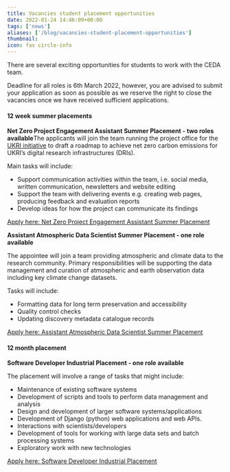 ```yaml
---
title: Vacancies student placement opportunities
date: 2022-01-24 14:46:09+00:00
tags: ['news']
aliases: ['/blog/vacancies-student-placement-opportunities']
thumbnail: 
icon: fas circle-info
---
```


There are several exciting opportunities for students to work with the CEDA team. 


Deadline for all roles is 6th March 2022, however, you are advised to submit your application as soon as possible as we reserve the right to close the vacancies once we have received sufficient applications.  


#### 12 week summer placements


**Net Zero Project Engagement Assistant Summer Placement - two roles available**The applicants will join the team running the project office for the [UKRI initiative](https://net-zero-dri.ceda.ac.uk/) to draft a roadmap to achieve net zero carbon emissions for UKRI’s digital research infrastructures (DRIs).  


Main tasks will include: 


* Support communication activities within the team, i.e. social media, written communication, newsletters and website editing
* Support the team with delivering events e.g. creating web pages, producing feedback and evaluation reports
* Develop ideas for how the project can communicate its findings


[Apply here: Net Zero Project Engagement Assistant Summer Placement](https://www.careersportal.co.uk/UKRI-careers/jobs/net-zero-project-engagement-assistant-summer-placement-1596)


**Assistant Atmospheric Data Scientist Summer Placement - one role available**


The appointee will join a team providing atmospheric and climate data to the research community. Primary responsibilities will be supporting the data management and curation of atmospheric and earth observation data including key climate change datasets.  


Tasks will include:  


* Formatting data for long term preservation and accessibility
* Quality control checks
* Updating discovery metadata catalogue records


[Apply here: Assistant Atmospheric Data Scientist Summer Placement](https://www.careersportal.co.uk/UKRI-careers/jobs/assistant-atmospheric-data-scientist-summer-placement-1589) 


#### 12 month placement


**Software Developer Industrial Placement - one role available**


The placement will involve a range of tasks that might include: 


* Maintenance of existing software systems
* Development of scripts and tools to perform data management and analysis
* Design and development of larger software systems/applications
* Development of Django (python) web applications and web APIs.
* Interactions with scientists/developers
* Development of tools for working with large data sets and batch processing systems
* Exploratory work with new technologies


[Apply here: Software Developer Industrial Placement](https://www.careersportal.co.uk/UKRI-careers/jobs/software-developer-industrial-placement-stfc-1604)





